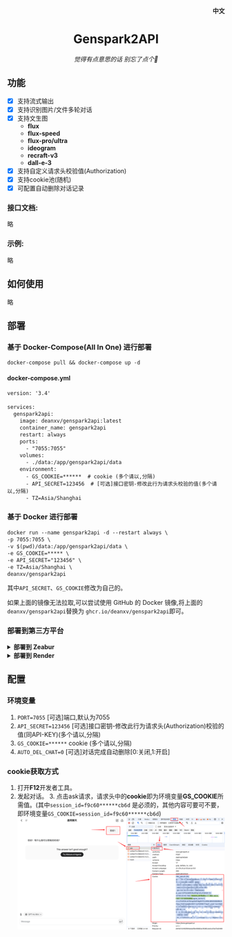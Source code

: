 <p align="right">
   <strong>中文</strong> 
</p>

<div align="center">

# Genspark2API

_觉得有点意思的话 别忘了点个🌟_

</div>

## 功能

- [x] 支持流式输出
- [x] 支持识别图片/文件多轮对话
- [x] 支持文生图
    - **flux**
    - **flux-speed**
    - **flux-pro/ultra**
    - **ideogram**
    - **recraft-v3**
    - **dall-e-3**
- [x] 支持自定义请求头校验值(Authorization)
- [x] 支持cookie池(随机)
- [x] 可配置自动删除对话记录

### 接口文档:

略

### 示例:

略

## 如何使用

略

## 部署

### 基于 Docker-Compose(All In One) 进行部署

```shell
docker-compose pull && docker-compose up -d
```

#### docker-compose.yml

```docker
version: '3.4'

services:
  genspark2api:
    image: deanxv/genspark2api:latest
    container_name: genspark2api
    restart: always
    ports:
      - "7055:7055"
    volumes:
      - ./data:/app/genspark2api/data
    environment:
      - GS_COOKIE=******  # cookie (多个请以,分隔)
      - API_SECRET=123456  # [可选]接口密钥-修改此行为请求头校验的值(多个请以,分隔)
      - TZ=Asia/Shanghai
```

### 基于 Docker 进行部署

```docker
docker run --name genspark2api -d --restart always \
-p 7055:7055 \
-v $(pwd)/data:/app/genspark2api/data \
-e GS_COOKIE=***** \
-e API_SECRET="123456" \
-e TZ=Asia/Shanghai \
deanxv/genspark2api
```

其中`API_SECRET`、`GS_COOKIE`修改为自己的。

如果上面的镜像无法拉取,可以尝试使用 GitHub 的 Docker 镜像,将上面的`deanxv/genspark2api`替换为
`ghcr.io/deanxv/genspark2api`即可。

### 部署到第三方平台

<details>
<summary><strong>部署到 Zeabur</strong></summary>
<div>

> Zeabur 的服务器在国外,自动解决了网络的问题,~~同时免费的额度也足够个人使用~~

1. 首先 **fork** 一份代码。
2. 进入 [Zeabur](https://zeabur.com?referralCode=deanxv),使用github登录,进入控制台。
3. 在 Service -> Add Service,选择 Git（第一次使用需要先授权）,选择你 fork 的仓库。
4. Deploy 会自动开始,先取消。
5. 添加环境变量

   `GS_COOKIE:******`  cookie (多个请以,分隔)

   `API_SECRET:123456` [可选]接口密钥-修改此行为请求头校验的值(多个请以,分隔)(与openai-API-KEY用法一致)

保存。

6. 选择 Redeploy。

</div>


</details>

<details>
<summary><strong>部署到 Render</strong></summary>
<div>

> Render 提供免费额度,绑卡后可以进一步提升额度

Render 可以直接部署 docker 镜像,不需要 fork 仓库：[Render](https://dashboard.render.com)

</div>
</details>

## 配置

### 环境变量

1. `PORT=7055`  [可选]端口,默认为7055
2. `API_SECRET=123456`  [可选]接口密钥-修改此行为请求头(Authorization)校验的值(同API-KEY)(多个请以,分隔)
3. `GS_COOKIE=******`  cookie (多个请以,分隔)
4. `AUTO_DEL_CHAT=0`  [可选]对话完成自动删除[0:关闭,1:开启]

### cookie获取方式

1. 打开**F12**开发者工具。
2. 发起对话。
    3. 点击ask请求，请求头中的**cookie**即为环境变量**GS_COOKIE**所需值。(其中`session_id=f9c60******cb6d`
       是必须的，其他内容可要可不要，即环境变量`GS_COOKIE=session_id=f9c60******cb6d`)
       ![img.png](docs/img.png)
